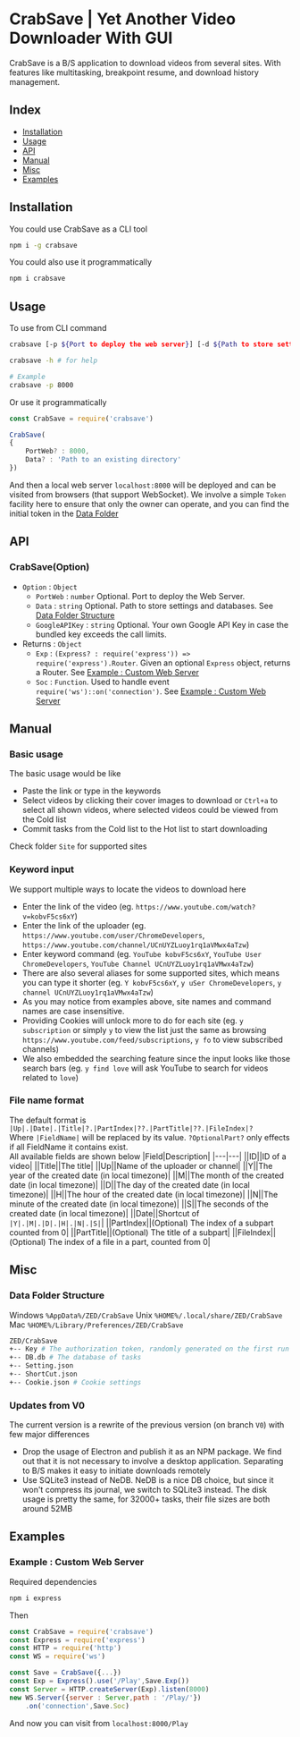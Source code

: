 # CrabSave | Yet Another Video Downloader With GUI

CrabSave is a B/S application to download videos from several sites. With features like multitasking, breakpoint resume, and download history management.



## Index
+ [Installation](#installation)
+ [Usage](#usage)
+ [API](#api)
+ [Manual](#manual)
+ [Misc](#misc)
+ [Examples](#examples)



## Installation
You could use CrabSave as a CLI tool
```sh
npm i -g crabsave
```
You could also use it programmatically
```sh
npm i crabsave
```



## Usage
To use from CLI command
```sh
crabsave [-p ${Port to deploy the web server}] [-d ${Path to store settings}]

crabsave -h # for help

# Example
crabsave -p 8000
```
Or use it programmatically
```js
const CrabSave = require('crabsave')

CrabSave(
{
	PortWeb? : 8000,
	Data? : 'Path to an existing directory'
})
```

And then a local web server `localhost:8000` will be deployed and can be visited from browsers (that support WebSocket). We involve a simple `Token` facility here to ensure that only the owner can operate, and you can find the initial token in the [Data Folder](#data-folder-structure)



## API

### CrabSave(Option)
+ `Option` : `Object`
	+ `PortWeb` : `number` Optional. Port to deploy the Web Server.
	+ `Data` : `string` Optional. Path to store settings and databases. See [Data Folder Structure](#data-folder-structure)
	+ `GoogleAPIKey` : `string` Optional. Your own Google API Key in case the bundled key exceeds the call limits.
+ Returns : `Object`
	+ `Exp` : `(Express? : require('express')) => require('express').Router`. Given an optional `Express` object, returns a Router. See [Example : Custom Web Server][ExWeb]
	+ `Soc` : `Function`. Used to handle event `require('ws')::on('connection')`. See [Example : Custom Web Server][ExWeb]



## Manual

### Basic usage
The basic usage would be like
+ Paste the link or type in the keywords
+ Select videos by clicking their cover images to download or `Ctrl+a` to select all shown videos, where selected videos could be viewed from the Cold list
+ Commit tasks from the Cold list to the Hot list to start downloading

Check folder `Site` for supported sites

### Keyword input
We support multiple ways to locate the videos to download here
+ Enter the link of the video (eg. `https://www.youtube.com/watch?v=kobvF5cs6xY`)
+ Enter the link of the uploader (eg. `https://www.youtube.com/user/ChromeDevelopers`, `https://www.youtube.com/channel/UCnUYZLuoy1rq1aVMwx4aTzw`)
+ Enter keyword command (eg. `YouTube kobvF5cs6xY`, `YouTube User ChromeDevelopers`, `YouTube Channel UCnUYZLuoy1rq1aVMwx4aTzw`)
+ There are also several aliases for some supported sites, which means you can type it shorter (eg. `Y kobvF5cs6xY`, `y uSer ChromeDevelopers`, `y channel UCnUYZLuoy1rq1aVMwx4aTzw`)
+ As you may notice from examples above, site names and command names are case insensitive.
+ Providing Cookies will unlock more to do for each site (eg. `y subscription` or simply `y` to view the list just the same as browsing `https://www.youtube.com/feed/subscriptions`, `y fo` to view subscribed channels)
+ We also embedded the searching feature since the input looks like those search bars (eg. `y find love` will ask YouTube to search for videos related to `love`)

### File name format
The default format is `|Up|.|Date|.|Title|?.|PartIndex|??.|PartTitle|??.|FileIndex|?`  
Where `|FieldName|` will be replaced by its value. `?OptionalPart?` only effects if all FieldName it contains exist.  
All available fields are shown below
|Field|Description|
|---|---|
|\|ID\||ID of a video|
|\|Title\||The title|
|\|Up\||Name of the uploader or channel|
|\|Y\||The year of the created date (in local timezone)|
|\|M\||The month of the created date (in local timezone)|
|\|D\||The day of the created date (in local timezone)|
|\|H\||The hour of the created date (in local timezone)|
|\|N\||The minute of the created date (in local timezone)|
|\|S\||The seconds of the created date (in local timezone)|
|\|Date\||Shortcut of `|Y|.|M|.|D|.|H|.|N|.|S|`|
|\|PartIndex\||(Optional) The index of a subpart counted from 0|
|\|PartTitle\||(Optional) The title of a subpart|
|\|FileIndex\||(Optional) The index of a file in a part, counted from 0|



## Misc

### Data Folder Structure
Windows `%AppData%/ZED/CrabSave`
Unix `%HOME%/.local/share/ZED/CrabSave`
Mac `%HOME%/Library/Preferences/ZED/CrabSave`
```sh
ZED/CrabSave
+-- Key # The authorization token, randomly generated on the first run
+-- DB.db # The database of tasks
+-- Setting.json
+-- ShortCut.json
+-- Cookie.json # Cookie settings 
```

### Updates from V0
The current version is a rewrite of the previous version (on branch `V0`) with few major differences
+ Drop the usage of Electron and publish it as an NPM package. We find out that it is not necessary to involve a desktop application. Separating to B/S makes it easy to initiate downloads remotely
+ Use SQLite3 instead of NeDB. NeDB is a nice DB choice, but since it won't compress its journal, we switch to SQLite3 instead. The disk usage is pretty the same, for 32000+ tasks, their file sizes are both around 52MB



## Examples

### Example : Custom Web Server
Required dependencies
```sh
npm i express
```
Then
```js
const CrabSave = require('crabsave')
const Express = require('express')
const HTTP = require('http')
const WS = require('ws')

const Save = CrabSave({...})
const Exp = Express().use('/Play',Save.Exp())
const Server = HTTP.createServer(Exp).listen(8000)
new WS.Server({server : Server,path : '/Play/'})
	.on('connection',Save.Soc)
```
And now you can visit from `localhost:8000/Play`



[ExWeb]: #example--custom-web-server